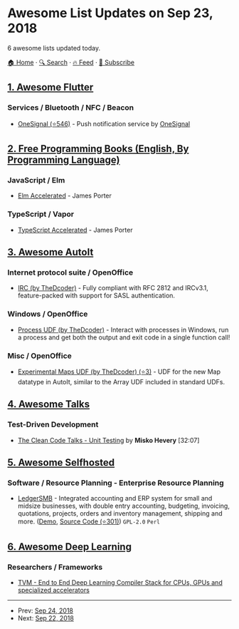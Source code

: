 # Awesome List Updates on Sep 23, 2018

6 awesome lists updated today.

[🏠 Home](/README.md) · [🔍 Search](https://www.trackawesomelist.com/search/) · [🔥 Feed](https://www.trackawesomelist.com/rss.xml) · [📮 Subscribe](https://trackawesomelist.us17.list-manage.com/subscribe?u=d2f0117aa829c83a63ec63c2f&id=36a103854c)



## [1. Awesome Flutter](/content/Solido/awesome-flutter/README.md)

### Services / Bluetooth / NFC / Beacon

*   [OneSignal (⭐546)](https://github.com/OneSignal/OneSignal-Flutter-SDK) <!--stargazers:OneSignal/OneSignal-Flutter-SDK--> - Push notification service by [OneSignal](https://github.com/OneSignal)

## [2. Free Programming Books (English, By Programming Language)](/content/EbookFoundation/free-programming-books/README.md)

### JavaScript / Elm

*   [Elm Accelerated](https://accelerated.amimetic.co.uk) - James Porter

### TypeScript / Vapor

*   [TypeScript Accelerated](https://accelerated.amimetic.co.uk) - James Porter

## [3. Awesome AutoIt](/content/J2TEAM/awesome-AutoIt/README.md)

### Internet protocol suite / OpenOffice

*   [IRC (by TheDcoder)](https://www.autoitscript.com/forum/topic/181940-thedcoders-irc-udf-full-compliance-with-rfc-2812-and-ircv31/) - Fully compliant with RFC 2812 and IRCv3.1, feature-packed with support for SASL authentication.

### Windows / OpenOffice

*   [Process UDF (by TheDcoder)](https://www.autoitscript.com/forum/topic/174697-process-udf-get-both-the-output-the-exit-code/) - Interact with processes in Windows, run a process and get both the output and exit code in a single function call!

### Misc / OpenOffice

*   [Experimental Maps UDF (by TheDcoder) (⭐3)](https://github.com/TheDcoder/Experimental-Maps-UDF) - UDF for the new Map datatype in AutoIt, similar to the Array UDF included in standard UDFs.

## [4. Awesome Talks](/content/JanVanRyswyck/awesome-talks/README.md)

### Test-Driven Development

*   [The Clean Code Talks - Unit Testing](https://www.youtube.com/watch?v=wEhu57pih5w) by **Misko Hevery** \[32:07]

## [5. Awesome Selfhosted](/content/awesome-selfhosted/awesome-selfhosted/README.md)

### Software / Resource Planning - Enterprise Resource Planning

*   [LedgerSMB](https://ledgersmb.org/) - Integrated accounting and ERP system for small and midsize businesses, with double entry accounting, budgeting, invoicing, quotations, projects, orders and inventory management, shipping and more. ([Demo](https://demo.cloud.efficito.com/erp/1.5/login.pl), [Source Code (⭐301)](https://github.com/ledgersmb/LedgerSMB)) `GPL-2.0` `Perl`

## [6. Awesome Deep Learning](/content/ChristosChristofidis/awesome-deep-learning/README.md)

### Researchers / Frameworks

*   [TVM - End to End Deep Learning Compiler Stack for CPUs, GPUs and specialized accelerators](https://tvm.ai/)

---

- Prev: [Sep 24, 2018](/content/2018/09/24/README.md)
- Next: [Sep 22, 2018](/content/2018/09/22/README.md)